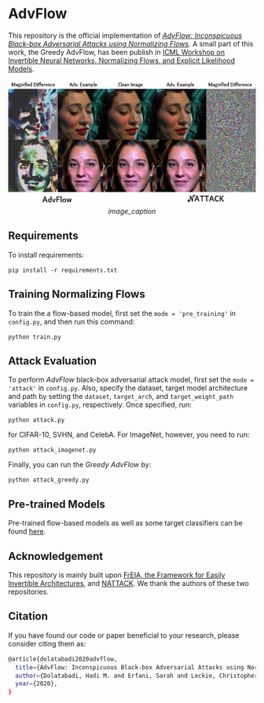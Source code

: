 # AdvFlow

This repository is the official implementation of [_AdvFlow: Inconspicuous Black-box Adversarial Attacks using Normalizing Flows_]().
A small part of this work, the Greedy AdvFlow, has been publish in [ICML Workshop on Invertible Neural Networks, Normalizing Flows, and Explicit Likelihood Models](https://invertibleworkshop.github.io/accepted_papers/pdfs/36.pdf).

<p align="center">
  <img width="640" height="256" src="./images/CelebA.png">
  <em>image_caption</em>
</p>

## Requirements

To install requirements:

```setup
pip install -r requirements.txt
```

## Training Normalizing Flows

To train the a flow-based model, first set the `mode = 'pre_training'` in `config.py`, and then run this command:

```train
python train.py
```

## Attack Evaluation

To perform _AdvFlow_ black-box adversarial attack model, first set the `mode = 'attack'` in `config.py`.
Also, specify the dataset, target model architecture and path by setting the `dataset`, `target_arch`, 
and `target_weight_path` variables in `config.py`, respectively. Once specified, run:

```eval
python attack.py
```

for CIFAR-10, SVHN, and CelebA. For ImageNet, however, you need to run:

```eval
python attack_imagenet.py
```

Finally, you can run the _Greedy AdvFlow_ by:

```eval
python attack_greedy.py
```

## Pre-trained Models

Pre-trained flow-based models as well as some target classifiers can be found [here]().

## Acknowledgement

This repository is mainly built upon [FrEIA, the Framework for Easily Invertible Architectures](https://github.com/VLL-HD/FrEIA), and [NATTACK](https://github.com/Cold-Winter/Nattack).
We thank the authors of these two repositories.

## Citation

If you have found our code or paper beneficial to your research, please consider citing them as:
```bash
@article{dolatabadi2020advflow,
  title={AdvFlow: Inconspicuous Black-box Adversarial Attacks using Normalizing Flows},
  author={Dolatabadi, Hadi M. and Erfani, Sarah and Leckie, Christopher},
  year={2020},
}
```

